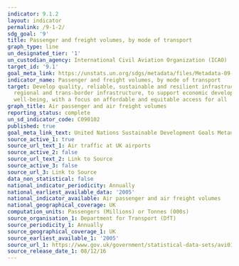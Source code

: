 ```yaml
---
indicator: 9.1.2
layout: indicator
permalink: /9-1-2/
sdg_goal: '9'
title: Passenger and freight volumes, by mode of transport
graph_type: line
un_designated_tier: '1'
un_custodian_agency: International Civil Aviation Organization (ICAO)
target_id: '9.1'
goal_meta_link: https://unstats.un.org/sdgs/metadata/files/Metadata-09-01-02.pdf
indicator_name: Passenger and freight volumes, by mode of transport
target: Develop quality, reliable, sustainable and resilient infrastructure, including
  regional and trans-border infrastructure, to support economic development and human
  well-being, with a focus on affordable and equitable access for all
graph_title: Air passenger and air freight volumes
reporting_status: complete
un_sd_indicator_code: C090102
published: true
goal_meta_link_text: United Nations Sustainable Development Goals Metadata (pdf 375kB)
source_active_1: true
source_url_text_1: Air traffic at UK airports
source_active_2: false
source_url_text_2: Link to Source
source_active_3: false
source_url_3: Link to Source
data_non_statistical: false
national_indicator_periodicity: Annually
national_earliest_available_data: '2005'
national_indicator_available: Air passenger and air freight volumes
national_geographical_coverage: UK
computation_units: Passengers (Millions) or Tonnes (000s)
source_organisation_1: Department for Transport (DfT)
source_periodicity_1: Annually
source_geographical_coverage_1: UK
source_earliest_available_1: '2005'
source_url_1: https://www.gov.uk/government/statistical-data-sets/avi01-traffic-passenger-numbers-mode-of-travel-to-airport
source_release_date_1: 08/12/16
---
```

